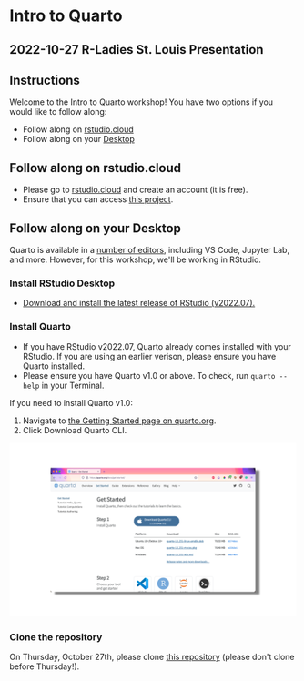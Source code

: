 # Intro to Quarto
## 2022-10-27 R-Ladies St. Louis Presentation

## Instructions

Welcome to the Intro to Quarto workshop! You have two options if you would like to follow along:

* Follow along on [rstudio.cloud](#follow-along-on-rstudio-cloud)
* Follow along on your [Desktop](#follow-along-on-your-desktop)

## Follow along on rstudio.cloud

* Please go to [rstudio.cloud](https://rstudio.cloud/) and create an account (it is free).
* Ensure that you can access [this project](https://rstudio.cloud/content/4793228).

## Follow along on your Desktop

Quarto is available in a [number of editors](https://quarto.org/docs/get-started/), including VS Code, Jupyter Lab, and more. However, for this workshop, we'll be working in RStudio.

### Install RStudio Desktop

* [Download and install the latest release of RStudio (v2022.07).](https://www.rstudio.com/products/rstudio/download/)

### Install Quarto

* If you have RStudio v2022.07, Quarto already comes installed with your RStudio. If you are using an earlier verison, please ensure you have Quarto installed. 
* Please ensure you have Quarto v1.0 or above. To check, run `quarto --help` in your Terminal.

If you need to install Quarto v1.0:

1. Navigate to [the Getting Started page on quarto.org](https://quarto.org/docs/get-started/).
2. Click Download Quarto CLI.

![](download-quarto.png)

### Clone the repository

On Thursday, October 27th, please clone [this repository](https://github.com/ivelasq/intro-to-quarto-exercises) (please don't clone before Thursday!).

